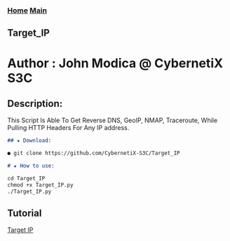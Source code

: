 ### [Home](https://CybernetiX-S3C.github.io)   [Main](https://CybernetiX-S3C.github.io/main)

## Target_IP
# Author : John Modica @ CybernetiX S3C

## Description:
This Script Is Able To Get Reverse DNS, GeoIP, NMAP, Traceroute, While Pulling HTTP Headers For Any IP address.

```markdown
## ★ Download:

● git clone https://github.com/CybernetiX-S3C/Target_IP

# ★ How to use:

cd Target_IP
chmod +x Target_IP.py
./Target_IP.py 

```

## Tutorial
[Target IP](https://youtu.be/HZwgw2-q_kg)
